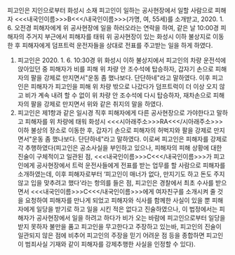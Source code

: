 피고인은 지인으로부터 화성시 소재 피고인이 일하는 공사현장에서 일할 사람으로 피해자 <<<내국인이름>>>B<<</내국인이름>>>(가명, 여, 55세)를 소개받고, 2020. 1. 6. 오전경 피해자에게 위 공사현장에 일을 하러오라는 연락을 하여, 같은 날 10:00경 피해자의 주거지 부근에서 피해자를 태워 위 공사현장이 있는 화성시 이하 불상지로 이동한 후 피해자에게 덤프트럭 운전자들을 상대로 전표를 주고받는 일을 하게 하였다.
1. 피고인은 2020. 1. 6. 10:30경 위 화성시 이하 불상지에서 피고인의 차량 운전석에 앉아있던 중 피해자가 비를 피해 위 차량 안 조수석에 탑승하자, 갑자기 손으로 피해자의 팔을 강제로 만지면서"운동 좀 했나보다. 단단하네"라고 말하였다.
이후 피고인은 피해자가 피고인을 피해 위 차량 밖으로 나갔다가 덤프트럭이 더 이상 오지 않고 비가 계속 내려 할 수 없이 위 차량 안 조수석에 다시 탑승하자, 재차손으로 피해자의 팔을 강제로 만지면서 위와 같은 취지의 말을 하였다.
2. 피고인은 제1항과 같은 일시경 직후 피해자에게 다른 공사현장으로 가야한다고 말하고 피해자를 위 차량에 태워 화성시 <<<시아래주소>>>RA<<</시아래주소>>> 이하 불상의 장소로 이동한 후, 갑자기 손으로 피해자의 허벅지와 팔을 강제로 만지면서"운동 좀 했나보다. 단단하네"라고 말하였다.
이로써 피고인은 피해자를 강제로 각 추행하였다(피고인은 공소사실을 부인하고 있으나, 피해자의 피해 상황에 대한 진술이 구체적이고 일관된 점, <<<내국인이름>>>C<<</내국인이름>>>가 피고인에게 공사현장에서 트럭 운전사들에게 전표를 받는 업무를 할 사람으로 피해자를 소개하였는데, 이후 피해자로부터 ‘피고인이 매너가 없다, 만지기도 하고 돈도 주지 않고 입을 맞추려고 했다'라는 항의를 들은 점, 피고인은 경찰에서 최초 수사를 받으면서 <<<내국인이름>>>C<<</내국인이름>>>에게 여자친구를 소개시켜 줄 것을 요청하여 피해자를 만나게 되었고 피해자와 식사를 함께한 사실이 있을 뿐 피해자에게 일당을 받기로 하고 일을 시킨 적은 없다고 진술하였으나, 이 법정에서는 피해자가 공사현장에서 일을 하려고 하다가 비가 오는 바람에 피고인으로부터 일당을 받지 못하자 불만을 품고 피고인을 무고한다고 주장하고 있는바, 피고인의 진술이 일관되지 않은 점에 비추어 피고인의 주장을 믿기 어려운 점 등을 종합하면 피고인이 범죄사실 기재와 같이 피해자를 강제추행한 사실을 인정할 수 있다).
